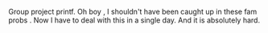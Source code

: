 Group project printf.
Oh boy , I shouldn't have been caught up in these fam probs .
Now I have to deal with this in a single day.
And it is absolutely hard.
